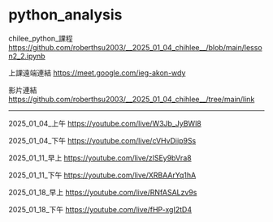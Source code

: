 # python_analysis
chilee_python_課程
https://github.com/roberthsu2003/__2025_01_04_chihlee__/blob/main/lesson2_2.ipynb

上課遠端連結 https://meet.google.com/ieg-akon-wdy

影片連結
https://github.com/roberthsu2003/__2025_01_04_chihlee__/tree/main/link

---
2025_01_04_上午
https://youtube.com/live/W3Jb_JyBWl8

2025_01_04_下午
https://youtube.com/live/cVHvDiip9Ss

2025_01_11_早上
https://youtube.com/live/zlSEy9bVra8

2025_01_11_下午
https://youtube.com/live/XRBAArYq1hA

2025_01_18_早上
https://youtube.com/live/RNfASALzv9s

2025_01_18_下午
https://youtube.com/live/fHP-xgI2tD4